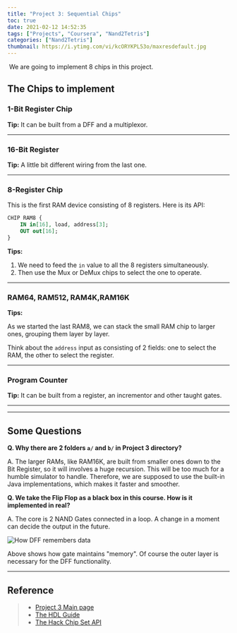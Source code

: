 ```yaml
---
title: "Project 3: Sequential Chips"
toc: true
date: 2021-02-12 14:52:35
tags: ["Projects", "Coursera", "Nand2Tetris"]
categories: ["Nand2Tetris"]
thumbnail: https://i.ytimg.com/vi/kcORYKPL53o/maxresdefault.jpg
---
```


​	We are going to implement  8 chips in this project.

## The Chips to implement

### 1-Bit Register Chip

**Tip:** It can be built from a DFF and a multiplexor.

---

### 16-Bit Register

**Tip:** A little bit different wiring from the last one.

---

### 8-Register Chip

This is the first RAM device consisting of 8 registers. Here is its API:

```vhdl
CHIP RAM8 {
	IN in[16], load, address[3];
	OUT out[16];
}
```

**Tips:**

1. We need to feed the `in` value to all the 8 registers simultaneously. 
2. Then use the Mux or DeMux chips to select the one to operate.

---

### RAM64, RAM512, RAM4K,RAM16K

**Tips:**

As we started the last RAM8, we can stack the small RAM chip to larger ones, grouping them layer by layer.

Think about the `address` input as consisting of 2 fields: one to select the RAM, the other to select the register.

---

### Program Counter

**Tip:** It can be built from a register, an incrementor and other taught gates.

---

---

## Some Questions

**Q. Why there are 2 folders `a/` and `b/` in Project 3 directory?**

A. The larger RAMs, like RAM16K, are built from smaller ones down to the Bit Register, so it will involves a huge recursion. This will be too much for a humble simulator to handle. Therefore, we are supposed to use the built-in Java implementations, which makes it faster and smoother.

**Q. We take the Flip Flop as a black box in this course. How is it implemented in real?**

A. The core is 2 NAND Gates connected in a loop. A change in a moment can decide the output in the future. 

![How DFF remembers data](/images/Nand2Tetris/flipflopInner.png)

Above shows how gate maintains "memory". Of course the outer layer is necessary for the DFF functionality.

---




## Reference

> - [Project 3 Main page](https://www.nand2tetris.org/project03)
> - [The HDL Guide](https://drive.google.com/file/d/1dPj4XNby9iuAs-47U9k3xtYy9hJ-ET0T/view)
> - [The Hack Chip Set API](https://drive.google.com/file/d/1IsDnH0t7q_Im491LQ7_5_ajV0CokRbwR/view)